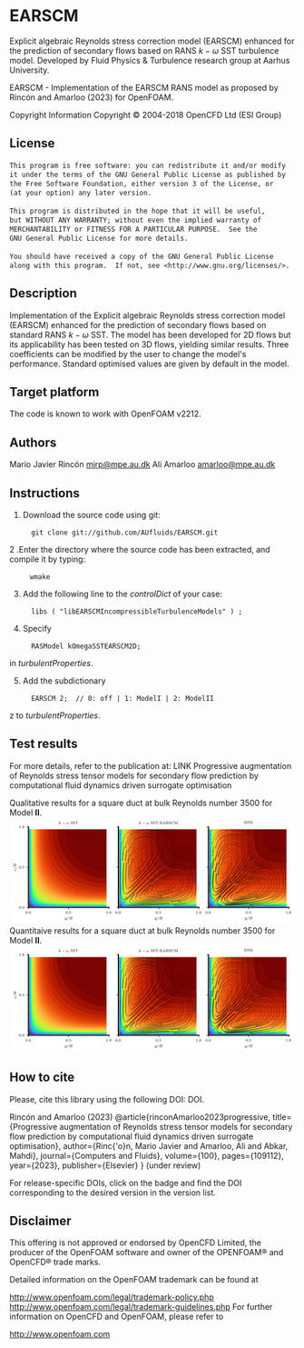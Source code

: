 # EARSCM
Explicit algebraic Reynolds stress correction model (EARSCM) enhanced for the prediction of secondary flows based on RANS $k-\omega$ SST turbulence model.
Developed by Fluid Physics & Turbulence research group at Aarhus University.

EARSCM - Implementation of the EARSCM RANS model
         as proposed by Rincón and Amarloo (2023) for OpenFOAM.

Copyright Information
    Copyright © 2004-2018 OpenCFD Ltd (ESI Group)

## License
    This program is free software: you can redistribute it and/or modify
    it under the terms of the GNU General Public License as published by
    the Free Software Foundation, either version 3 of the License, or
    (at your option) any later version.

    This program is distributed in the hope that it will be useful,
    but WITHOUT ANY WARRANTY; without even the implied warranty of
    MERCHANTABILITY or FITNESS FOR A PARTICULAR PURPOSE.  See the
    GNU General Public License for more details.

    You should have received a copy of the GNU General Public License
    along with this program.  If not, see <http://www.gnu.org/licenses/>.

## Description
Implementation of the Explicit algebraic Reynolds stress correction model (EARSCM)
enhanced for the prediction of secondary flows based on standard RANS $k-\omega$ SST.
The model has been developed for 2D flows but its applicability has been tested on 3D
flows, yielding similar results.
Three coefficients can be modified by the user to change the model's performance.
Standard optimised values are given by default in the model.

## Target platform
The code is known to work with OpenFOAM v2212.

## Authors
Mario Javier Rincón <mjrp@mpe.au.dk>
Ali Amarloo <amarloo@mpe.au.dk>

## Instructions

1. Download the source code using git:

         git clone git://github.com/AUfluids/EARSCM.git

2 .Enter the directory where the source code has been extracted, and compile it by typing: 

         wmake

3. Add the following line to the _controlDict_ of your case:

         libs ( "libEARSCMIncompressibleTurbulenceModels" ) ;

4. Specify

         RASModel kOmegaSSTEARSCM2D;

in _turbulentProperties_.

5. Add the subdictionary

         EARSCM 2;  // 0: off | 1: ModelI | 2: ModelII
z
to _turbulentProperties_.

## Test results

For more details, refer to the publication at: LINK Progressive augmentation of Reynolds stress tensor models for secondary flow prediction by computational fluid dynamics driven surrogate optimisation

Qualitative results for a square duct at bulk Reynolds number 3500 for Model **II**.
![alt text](https://github.com/AUfluids/EARSCM/blob/main/Test_Cases/testResults/SD_u.png)
Quantitaive results for a square duct at bulk Reynolds number 3500 for Model **II**.
![alt text](https://github.com/AUfluids/EARSCM/blob/main/Test_Cases/testResults/SD_u.png)
## How to cite
Please, cite this library using the following DOI: DOI.

Rincón and Amarloo (2023)
@article{rinconAmarloo2023progressive,
  title={Progressive augmentation of Reynolds stress tensor models for secondary flow prediction by computational fluid dynamics driven surrogate optimisation},
  author={Rinc{\'o}n, Mario Javier and Amarloo, Ali and Abkar, Mahdi},
  journal={Computers and Fluids},
  volume={100},
  pages={109112},
  year={2023},
  publisher={Elsevier}
}
(under review)

For release-specific DOIs, click on the badge and find the DOI corresponding to the desired version in the version list.

## Disclaimer
This offering is not approved or endorsed by OpenCFD Limited, the producer of the OpenFOAM software and owner of the OPENFOAM® and OpenCFD® trade marks.

Detailed information on the OpenFOAM trademark can be found at

http://www.openfoam.com/legal/trademark-policy.php
http://www.openfoam.com/legal/trademark-guidelines.php
For further information on OpenCFD and OpenFOAM, please refer to

http://www.openfoam.com
